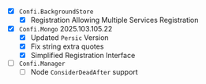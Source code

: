 - [x] `Confi.BackgroundStore` <VERSION>
    - [x] Registration Allowing Multiple Services Registration
- [x] `Confi.Mongo` 2025.103.105.22
    - [x] Updated `Persic` Version
    - [x] Fix string extra quotes 
    - [x] Simplified Registration Interface
- [ ] `Confi.Manager` <VERSION>
    - [ ] Node `ConsiderDeadAfter` support